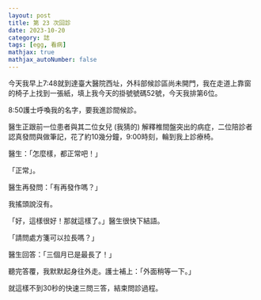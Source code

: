 ```yaml
---
layout: post
title: 第 23 次回診
date: 2023-10-20
category: 誌
tags: [egg, 看病]
mathjax: true
mathjax_autoNumber: false
---
```


今天我早上7:48就到達臺大醫院西址，外科部候診區尚未開門，我在走道上靠窗的椅子上找到一張紙，填上我今天的掛號號碼52號，今天我排第6位。

8:50護士呼喚我的名字，要我進診間候診。

醫生正跟前一位患者與其二位女兒 (我猜的) 解釋椎間盤突出的病症，二位陪診者認真發問與做筆記，花了約10幾分鐘，9:00時刻，輪到我上診療椅。

醫生：「怎麼樣，都正常吧！」

「正常」。

醫生再發問：「有再發作嗎？」

我搖頭說沒有。

「好，這樣很好！那就這樣了。」醫生很快下結語。

「請問處方箋可以拉長嗎？」

醫生回答：「三個月已是最長了！」

聽完答覆，我默默起身往外走。護士補上：「外面稍等一下。」

就這樣不到30秒的快速三問三答，結束問診過程。
